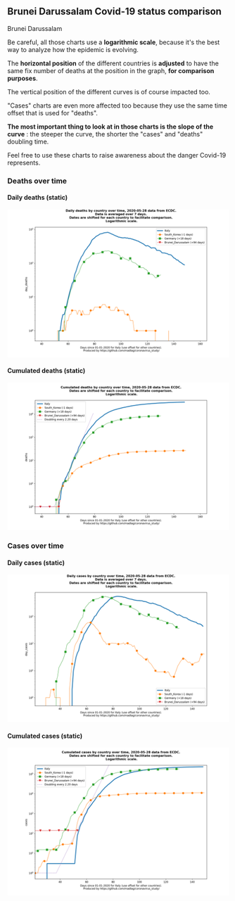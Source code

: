 ## Brunei Darussalam Covid-19 status comparison 

Brunei Darussalam



Be careful, all those charts use a **logarithmic scale**, because it's the best way to analyze how the epidemic is evolving.
 
The **horizontal position** of the different countries is **adjusted** to have the same fix number of deaths at the position in the graph, **for comparison purposes**.

The vertical position of the different curves is of course impacted too.

"Cases" charts are even more affected too because they use the same time offset that is used for "deaths".

**The most important thing to look at in those charts is the slope of the curve** : the steeper the curve, the shorter the "cases" and "deaths" doubling time.

Feel free to use these charts to raise awareness about the danger Covid-19 represents. 


 
### Deaths over time
 
#### Daily deaths (static)
![Brunei Darussalam covid-19 daily deaths static chart](https://raw.githubusercontent.com/madlag/coronavirus_study/master/notebooks/graphs/2020-05-28/countries/Brunei_Darussalam/2020-05-28_Brunei_Darussalam_day_deaths.png "Brunei Darussalam covid-19 day_deaths static chart")   
 
#### Cumulated deaths (static)
![Brunei Darussalam covid-19 cumulated deaths static chart](https://raw.githubusercontent.com/madlag/coronavirus_study/master/notebooks/graphs/2020-05-28/countries/Brunei_Darussalam/2020-05-28_Brunei_Darussalam_deaths.png "Brunei Darussalam covid-19 deaths static chart")   

 
### Cases over time
 
#### Daily cases (static)
![Brunei Darussalam covid-19 daily cases static chart](https://raw.githubusercontent.com/madlag/coronavirus_study/master/notebooks/graphs/2020-05-28/countries/Brunei_Darussalam/2020-05-28_Brunei_Darussalam_day_cases.png "Brunei Darussalam covid-19 day_cases static chart")   
 
#### Cumulated cases (static)
![Brunei Darussalam covid-19 cumulated cases static chart](https://raw.githubusercontent.com/madlag/coronavirus_study/master/notebooks/graphs/2020-05-28/countries/Brunei_Darussalam/2020-05-28_Brunei_Darussalam_cases.png "Brunei Darussalam covid-19 cases static chart")   

